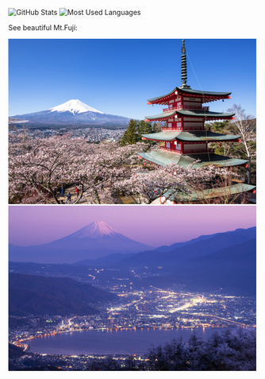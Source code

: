 ![GitHub Stats](https://github-readme-stats.vercel.app/api?username=yammmt&show_icons=true&theme=gotham)
![Most Used Languages](https://github-readme-stats.vercel.app/api/top-langs/?username=yammmt&layout=compact&theme=gotham)

See beautiful Mt.Fuji:

![Arakurayama](./img/arakurayama.jpg)
![Takabocchi](./img/takabocchi.jpg)

